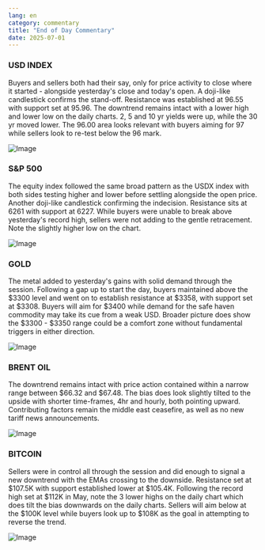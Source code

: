 ```yaml
---
lang: en
category: commentary
title: "End of Day Commentary"
date: 2025-07-01
---
```


### USD INDEX

Buyers and sellers both had their say, only for price activity to close where it started - alongside yesterday's close and today's open. A doji-like candlestick confirms the stand-off. Resistance was established at 96.55 with support set at 95.96. The downtrend remains intact with a lower high and lower low on the daily charts. 2, 5 and 10 yr yields were up, while the 30 yr moved lower. The 96.00 area looks relevant with buyers aiming for 97 while sellers look to re-test below the 96 mark. 

![Image](https://markleighedu.github.io/img/Jul-2025/01-Jul-2025/usdindex.jpg)

### S&P 500

The equity index followed the same broad pattern as the USDX index with both sides testing higher and lower before settling alongside the open price. Another doji-like candlestick confirming the indecision. Resistance sits at 6261 with support at 6227. While buyers were unable to break above yesterday's record high, sellers were not adding to the gentle retracement. Note the slightly higher low on the chart. 

![Image](https://markleighedu.github.io/img/Jul-2025/01-Jul-2025/sp500.jpg)

### GOLD

The metal added to yesterday's gains with solid demand through the session. Following a gap up to start the day, buyers maintained above the $3300 level and went on to establish resistance at $3358, with support set at $3308. Buyers will aim for $3400 while demand for the safe haven commodity may take its cue from a weak USD. Broader picture does show the $3300 - $3350 range could be a comfort zone without fundamental triggers in either direction. 

![Image](https://markleighedu.github.io/img/Jul-2025/01-Jul-2025/gold.jpg)

### BRENT OIL

The downtrend remains intact with price action contained within a narrow range between $66.32 and $67.48. The bias does look slightly tilted to the upside with shorter time-frames, 4hr and hourly, both pointing upward. Contributing factors remain the middle east ceasefire, as well as no new tariff news announcements.

![Image](https://markleighedu.github.io/img/Jul-2025/01-Jul-2025/brentoil.jpg)

### BITCOIN

Sellers were in control all through the session and did enough to signal a new downtrend with the EMAs crossing to the downside. Resistance set at $107.5K with support established lower at $105.4K. Following the record high set at $112K in May, note the 3 lower highs on the daily chart which does tilt the bias downwards on the daily charts. Sellers will aim below at the $100K level while buyers look up to $108K as the goal in attempting to reverse the trend. 

![Image](https://markleighedu.github.io/img/Jul-2025/01-Jul-2025/bitcoin.jpg)

